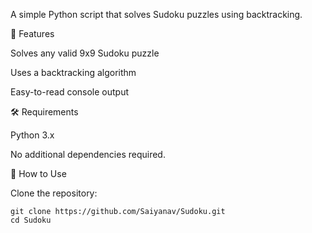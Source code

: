 A simple Python script that solves Sudoku puzzles using backtracking.

📌 Features

Solves any valid 9x9 Sudoku puzzle

Uses a backtracking algorithm

Easy-to-read console output

🛠️ Requirements

Python 3.x

No additional dependencies required.

🚀 How to Use

Clone the repository:
    
    git clone https://github.com/Saiyanav/Sudoku.git
    cd Sudoku
